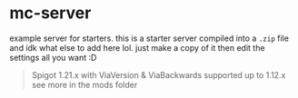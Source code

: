 # mc-server
example server for starters. 
this is a starter server compiled into a `.zip` file and idk what else to add here lol. just make a copy of it then edit the settings all you want :D

> Spigot
> 1.21.x with ViaVersion & ViaBackwards supported up to 1.12.x
> see more in the mods folder

